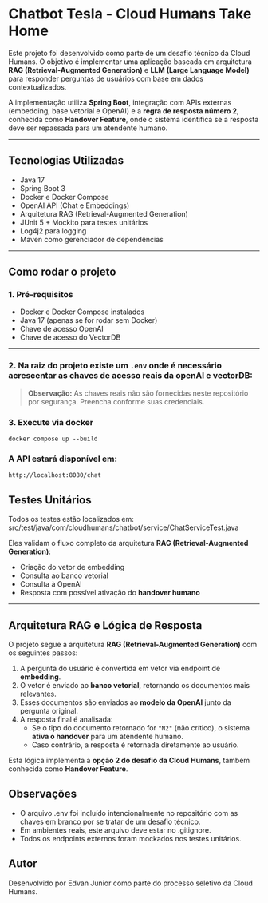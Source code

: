 # Chatbot Tesla - Cloud Humans Take Home

Este projeto foi desenvolvido como parte de um desafio técnico da Cloud Humans. O objetivo é implementar uma aplicação baseada em arquitetura **RAG (Retrieval-Augmented Generation)** e **LLM (Large Language Model)** para responder perguntas de usuários com base em dados contextualizados.

A implementação utiliza **Spring Boot**, integração com APIs externas (embedding, base vetorial e OpenAI) e a **regra de resposta número 2**, conhecida como **Handover Feature**, onde o sistema identifica se a resposta deve ser repassada para um atendente humano.

---

## Tecnologias Utilizadas

- Java 17
- Spring Boot 3
- Docker e Docker Compose
- OpenAI API (Chat e Embeddings)
- Arquitetura RAG (Retrieval-Augmented Generation)
- JUnit 5 + Mockito para testes unitários
- Log4j2 para logging
- Maven como gerenciador de dependências

---

## Como rodar o projeto

### 1. Pré-requisitos

- Docker e Docker Compose instalados
- Java 17 (apenas se for rodar sem Docker)
- Chave de acesso OpenAI
- Chave de acesso do VectorDB

---

### 2. Na raiz do projeto existe um `.env` onde é necessário acrescentar as chaves de acesso reais da openAI e vectorDB:

> **Observação:** As chaves reais não são fornecidas neste repositório por segurança. Preencha conforme suas credenciais.

### 3. Execute via docker
```
docker compose up --build

```

### A API estará disponível em:
```
http://localhost:8080/chat

```
## Testes Unitários

Todos os testes estão localizados em:
  src/test/java/com/cloudhumans/chatbot/service/ChatServiceTest.java

Eles validam o fluxo completo da arquitetura **RAG (Retrieval-Augmented Generation)**:

- Criação do vetor de embedding  
- Consulta ao banco vetorial  
- Consulta à OpenAI  
- Resposta com possível ativação do **handover humano**

---

## Arquitetura RAG e Lógica de Resposta

O projeto segue a arquitetura **RAG (Retrieval-Augmented Generation)** com os seguintes passos:

1. A pergunta do usuário é convertida em vetor via endpoint de **embedding**.
2. O vetor é enviado ao **banco vetorial**, retornando os documentos mais relevantes.
3. Esses documentos são enviados ao **modelo da OpenAI** junto da pergunta original.
4. A resposta final é analisada:
   - Se o tipo do documento retornado for `"N2"` (não crítico), o sistema **ativa o handover** para um atendente humano.
   - Caso contrário, a resposta é retornada diretamente ao usuário.

Esta lógica implementa a **opção 2 do desafio da Cloud Humans**, também conhecida como **Handover Feature**.

## Observações

- O arquivo .env foi incluído intencionalmente no repositório com as chaves em branco por se tratar de um desafio técnico.
- Em ambientes reais, este arquivo deve estar no .gitignore.
- Todos os endpoints externos foram mockados nos testes unitários.

## Autor
Desenvolvido por Edvan Junior como parte do processo seletivo da Cloud Humans.
